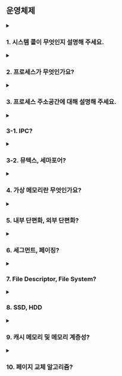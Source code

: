 ## 운영체제

<details>
  <summary><h3>1. 시스템 콜이 무엇인지 설명해 주세요.</h3></summary>
    <ul>
      <li>시스템 콜이란 사용자 레벨의 프로세스가 운영체제의 서비스를 요청하기 위해 사용하는 인터페이스를 말합니다. 이를 통해 운영체제가 제공하는 다양한 기능들을 안전하게 사용할 수 있습니다.</li>
      <li>시스템 콜의 예시로는 파일 열기(open), 파일 읽기(read), 파일 쓰기(write), 프로세스 생성(fork), 메모리 할당(malloc) 등이 있습니다.</li>
      <li>시스템 콜이 실행되는 과정은 다음과 같습니다</li>
        <ul>
          <li>사용자 프로세스가 시스템 콜을 요청하면, 운영체제는 해당 요청을 받아서 검증합니다.</li>
          <li>검증이 끝나면, 운영체제는 커널 모드로 전환하여 요청된 서비스를 수행합니다.</li>
          <li>서비스가 완료되면, 운영체제는 다시 사용자 모드로 전환하고, 사용자 프로세스에게 제어를 반환합니다.</li>
        </ul>
      <li>시스템 콜의 유형에는 프로세스 제어, 파일 관리, 장치 관리, 정보 유지, 통신 등이 있습니다.</li>
      <li>운영체제의 Dual Mode란 사용자 모드와 커널 모드를 구분하여, 시스템의 안정성과 보안성을 유지하기 위한 방법입니다. 사용자 모드에서는 제한된 기능만 수행할 수 있고, 커널 모드에서만 시스템 자원에 접근하거나 수정하는 등의 모든 기능을 수행할 수 있습니다.</li>
      <li>유저모드와 커널모드를 구분해야 하는 이유는 시스템의 안정성과 보안성을 유지하기 위해서입니다. 모든 프로세스가 커널 모드에서 동작하게 되면, 하나의 프로세스가 시스템 전체를 망가뜨릴 수 있기 때문입니다.</li>
      <li>서로 다른 시스템 콜을 구분하는 방법은 시스템 콜 번호를 사용하는 것입니다. 각 시스템 콜은 고유한 번호를 가지고 있고, 이 번호를 통해 운영체제는 어떤 시스템 콜이 요청되었는지를 알 수 있습니다.</li>
    </ul>
</details>

<details>
  <summary><h3>2. 프로세스가 무엇인가요?</h3></summary>
  <ul>
    <li>프로세스는 운영체제에서 실행 중인 프로그램의 인스턴스를 의미합니다. 메모리에 로드되어 실행 상태를 가지며, 운영체제로부터 자원을 할당받아 동작합니다.</li>
    <li>프로그램은 디스크에 저장된 실행 코드의 정적 이미지이며, 프로세스는 프로그램이 메모리에 로드되어 실행 중인 동적 상태를 말합니다. 스레드는 프로세스 내에서 실행되는 다중 흐름의 단위로, 프로세스의 자원을 공유하면서 동시에 작업을 수행합니다.</li>
    <li>PCB(Process Control Block)는 운영체제가 각 프로세스의 정보를 관리하기 위해 사용하는 데이터 구조입니다. 프로세스의 상태, 프로그램 카운터, CPU 레지스터, 메모리 관리 정보 등을 포함합니다.</li>
    <li>스레드는 PCB를 직접 가지고 있지 않습니다. 대신 스레드는 속한 프로세스의 PCB를 공유하며, 스레드 고유의 정보는 TCB(Thread Control Block)에 저장됩니다.</li>
    <li>리눅스에서 프로세스는 fork() 시스템 콜을 이용해 생성되고, 스레드는 pthread_create() 함수를 이용해 생성됩니다.</li>
    <li>자식 프로세스가 상태를 알리지 않고 죽거나, 부모 프로세스가 먼저 죽게 되면 '고아 프로세스'나 '좀비 프로세스'가 될 수 있습니다. 이럴 때 운영체제는 init 프로세스를 이용해 고아 프로세스를 회수하거나, wait() 또는 waitpid() 함수를 이용해 좀비 프로세스를 처리합니다.</li>
    <li>리눅스에서 데몬 프로세스는 백그라운드에서 실행되는 프로세스를 의미합니다. 사용자와 직접적인 상호작용 없이 동작하며, 서버 프로그램, 스케줄링 프로그램 등에 주로 사용됩니다.</li>
  </ul>
</details>

<details>
  <summary><h3>3. 프로세스 주소공간에 대해 설명해 주세요.</h3></summary>
  <ul>
    <li>프로세스 주소 공간은 운영체제가 프로세스를 실행하기 위해 할당하는 메모리 공간을 의미합니다. 일반적으로 코드, 데이터, 힙, 스택 영역으로 구성됩니다.</li>
    <ul>
      <li>코드 영역: 프로그램의 실행 코드가 저장됩니다.</li>
      <li>데이터 영역: 전역 변수와 정적 변수가 저장됩니다.</li>
      <li>힙 영역: 동적 할당을 통해 생성된 데이터가 저장됩니다.</li>
      <li>스택 영역: 지역 변수와 함수 호출 정보가 저장됩니다.</li>
    </ul>
    <li> 초기화되지 않은 변수들은 데이터 영역에 저장되며, 초기값은 0입니다.</li>
    <li> 스택과 힙의 크기는 프로세스가 실행되는 동안 동적으로 변경될 수 있습니다. 힙은 동적 할당에 따라 크기가 늘어나거나 줄어들며, 스택은 함수 호출과 반환에 따라 크기가 변합니다.</li>
    <li> 접근 속도는 구현 방식과 메모리 관리 전략에 따라 다르지만, 일반적으로 스택의 접근 속도가 더 빠릅니다. 이는 스택이 LIFO(Last In First Out) 방식으로 데이터를 관리하며, 항상 스택의 꼭대기에 있는 데이터만 접근하기 때문입니다.</li>
    <li> 주소 공간을 분할하는 이유는 메모리를 효율적으로 관리하고, 프로세스 간의 독립성을 유지하기 위해서입니다.</li>
    <li> 스레드의 주소 공간은 소속된 프로세스의 주소 공간을 공유합니다. 그러나 각 스레드는 자신만의 스택을 가지고 있습니다.</li>
    <li> "스택" 영역과 "힙" 영역은 각각 스택과 힙 자료구조의 동작 원리를 따릅니다. 스택 영역은 LIFO 원리에 따라 변수를 저장하고 제거하며, 힙 영역은 동적으로 할당하거나 해제하는 데이터를 저장합니다.</li>
    <li> IPC의 Shared Memory 기법은 두 프로세스 사이에 공유되는 메모리 영역을 사용합니다. 이 영역은 각 프로세스의 주소 공간에 매핑되어 있으며, 어느 한 프로세스에서 변경한 데이터를 다른 프로세스도 바로 볼 수 있습니다. 이렇게 하는 이유는 효율적인 데이터 공유와 빠른 통신 속도를 위해서입니다. </li>
  </ul>
</details>

<details>
  <summary><h3>3-1. IPC?</h3></summary>
  <ul>
    <li> IPC(Inter-Process Communication)는 서로 다른 프로세스 간에 데이터를 주고받는 기술을 의미합니다. 이를 통해 프로세스는 서로 협력하여 더 복잡한 작업을 수행할 수 있습니다. IPC의 주요 종류로는 다음과 같은 것들이 있습니다 </li>
    <ul>
      <li>파이프 (Pipe): 한 프로세스에서 다른 프로세스로 데이터를 전달하도록 설계된 통신 방법으로, 주로 부모-자식 프로세스 간에 사용됩니다.</li>
      <li>메시지 큐 (Message Queue): 프로세스 간에 데이터를 전달하는 데 사용되는 데이터 구조로, FIFO(First In First Out) 방식으로 동작합니다.</li>
      <li>공유 메모리 (Shared Memory): 두 개 이상의 프로세스가 같은 메모리 영역을 공유하여 데이터를 주고받는 방법입니다.</li>
      <li>소켓 (Socket): 네트워크를 통해 데이터를 주고받는 방법으로, 다른 기기에 있는 프로세스와도 통신이 가능합니다.</li>
      <li>시그널 (Signal): 특정 이벤트가 발생했음을 프로세스에 알리는 방법입니다.</li>
    </ul>
    <li> 공유 메모리는 두 개 이상의 프로세스가 동일한 메모리 영역을 공유하여 데이터를 주고받는 IPC 방법입니다. 이 방식은 매우 빠른 통신 속도를 제공하지만, 동시에 여러 프로세스가 메모리를 변경할 수 있으므로 동기화 문제를 주의해야 합니다. 이를 위해 세마포어나 뮤텍스 같은 동기화 기법이 필요합니다. </li>
    <li> 메시지 큐는 기본적으로 단방향 통신을 제공합니다. 즉, 메시지는 큐에 넣는 프로세스에서 가져오는 프로세스로만 이동합니다. 그러나 두 개의 메시지 큐를 사용하면 양방향 통신도 가능합니다. 이 경우 각 큐는 서로 다른 방향의 통신에 사용됩니다. </li>
  </ul>
</details>

<details>
  <summary><h3>3-2. 뮤텍스, 세마포어?</h3></summary>
  <ul>
    <li> 뮤텍스는 상호 배제(Mutual Exclusion)를 위한 도구로, 한 번에 한 스레드만 공유 자원에 접근할 수 있도록 제한합니다. 뮤텍스는 락(lock)과 언락(unlock) 두 가지 연산으로 제어되며, 동일한 스레드에서 락과 언락이 이루어져야 합니다. </li>
    <li> 세마포어(Semaphore): 세마포어는 공유 자원에 대한 동시 접근 수를 제한하는 도구로, 세마포어의 값만큼의 스레드가 동시에 접근할 수 있습니다. 세마포어는 P(Proberen, 시도하다) 연산과 V(Verhogen, 증가시키다) 연산으로 제어되며, 이 연산들은 다른 스레드에서 이루어질 수 있습니다. </li>
    <li> 이진 세마포어는 값이 0 또는 1인 세마포어로, 한 번에 한 스레드만 공유 자원에 접근할 수 있습니다. 이러한 면에서 이진 세마포어는 뮤텍스와 유사해 보일 수 있지만, 뮤텍스와는 달리 이진 세마포어의 P와 V 연산은 다른 스레드에서 이루어질 수 있습니다. 또한, 뮤텍스는 소유권 개념을 가지고 있어 락을 건 스레드만이 언락을 할 수 있지만, 이진 세마포어는 이러한 소유권 개념이 없습니다. 이러한 차이로 인해, 일반적으로 뮤텍스는 상호 배제를, 세마포어는 동기화 문제를 해결하는 데 사용됩니다. </li>
  </ul>
</details>

<details>
  <summary><h3>4. 가상 메모리란 무엇인가요?</h3></summary>
  <ul>
    <li>가상 메모리는 물리적 메모리의 크기를 초과하는 프로그램을 실행할 수 있도록 해주는 기술입니다. 이는 물리적 메모리를 디스크의 특정 부분인 스왑 영역과 함께 사용함으로써 가능하며, 프로세스마다 독립적인 주소 공간을 제공하여 메모리 보호를 가능하게 합니다.</li>
    <li> 가상 메모리가 가능한 이유는 메모리 관리 기법 중 하나인 페이징 기법 덕분입니다. 페이징 기법은 물리적 메모리를 일정한 크기의 페이지로 나누고, 가상 메모리를 같은 크기의 페이지로 나누어 물리적 메모리와 가상 메모리 사이의 매핑을 관리합니다.</li>
    <li> 페이지 폴트는 참조하려는 페이지가 물리적 메모리에 없을 때 발생합니다. 이 경우 운영체제는 다음과 같이 처리합니다. </li>
    <ul>
      <li>먼저, 필요한 페이지가 디스크에 있는지 확인합니다.</li>
      <li>페이지가 디스크에 있다면, 물리적 메모리의 빈 페이지 프레임을 찾습니다.</li>
      <li>빈 페이지 프레임에 디스크의 페이지를 로드하고, 페이지 테이블을 업데이트합니다.</li>
      <li>프로세스를 재시작합니다.</li>
    </ul>
    <li> 페이지 크기에 대한 Trade-Off는 다음과 같습니다</li>
    <ul>
      <li>페이지 크기가 크면 내부 단편화는 줄어들지만, 외부 단편화는 증가하며 페이지 폴트 시 디스크 I/O 비용이 증가합니다.</li>
      <li>페이지 크기가 작으면 내부 단편화는 증가하지만, 외부 단편화는 줄어들며 페이지 테이블의 크기가 커집니다.</li>
    </ul>
    <li> 페이지 크기가 커지면 페이지 폴트가 더 많이 발생한다고 단정할 수는 없습니다. 페이지 크기가 크면 한 페이지에 더 많은 정보가 들어가므로, 페이지 테이블의 크기는 줄어들지만, 페이지 내부에서 필요하지 않은 정보까지 메모리에 올라가기 때문에 효율성이 떨어질 수 있습니다. 따라서 실제 페이지 폴트의 발생 빈도는 프로그램의 동작 방식과 메모리 접근 패턴에 크게 의존합니다. </li>
  </ul>
</details>

<details>
  <summary><h3>5. 내부 단편화, 외부 단편화?</h3></summary>
  <ul>
    <li> 내부 단편화: 할당된 메모리 블록 내부에 사용되지 않는 공간이 발생하는 현상 </li>
    <li> 내부 단편화는 가상 메모리를 같은 크기의 블록으로 나누는 페이징 기법을 통해 해결할 수 있습니다. 페이지의 크기를 잘 선택하여 어느정도 완화가 가능합니다. </li>
    <li> 외부 단편화: 메모리의 블록 사이에 사용할 수 없는 작은 메모리 조각이 생기는 현상 </li>
    <li> 외부 단편화는 메모리 컴팩션 기법을 통해 해결할 수 있습니다. 메모리 컴팩션 기법은 사용되지 않는 메모리 블록을 하나로 합쳐 큰 메모리 블록을 만드는 방법입니다. </li>
    <li> 추가적으로, 메모리 풀 방식을 이용하면 내부 및 외부 단편화를 줄일 수 있습니다. 필요한 메모리 공간을 할당하고 반환하는 방식으로 내부 및 외부 단편화를 줄일 수 있지만, 메모리를 사용한 후에는 반드시 반환해야 합니다. 반환하지 않는다면, 메모리 누수가 발생할 수 있습니다. </li>
  </ul>
</details>

<details>
  <summary><h3>6. 세그먼트, 페이징?</h3></summary>
  <ul>
    <li> 세그멘테이션은 메모리를 가변 크기의 세그먼트로 분할하는 방식입니다. 각 세그먼트는 독립적인 주소 공간을 가지며, 파일의 일부분이나 데이터 스택 등을 나타낼 수 있습니다. 반면, 페이징은 메모리를 고정 크기의 페이지로 분할하는 방식입니다. 페이지는 물리 메모리의 프레임에 매핑되며, 가상 주소를 물리 주소로 변환하는데 사용됩니다. </li>
    <li> 페이지는 가상 메모리 시스템에서 사용하는 메모리 관리 단위로, 가상 주소 공간을 일정한 크기로 나눈 것입니다. 반면, 프레임은 물리 메모리를 페이지와 같은 크기로 나눈 메모리 블록을 의미합니다. 페이지는 이 프레임에 매핑되어 실제 메모리에 접근합니다. </li>
    <li> 페이지에서 실제 주소를 가져오는 방법: 페이지 번호와 오프셋을 결합하여 실제 메모리 주소를 얻습니다. 페이지 번호는 페이지 테이블을 통해 해당 페이지가 물리 메모리의 어느 프레임에 매핑되어 있는지를 찾습니다. 이후, 오프셋은 해당 프레임 내에서 실제 데이터의 위치를 가리킵니다. </li>
    <li> 운영체제가 각 프로세스의 메모리 보호를 관리하며, 일반적으로 코드 영역은 읽기 전용으로 설정되어 있어 수정할 수 없습니다. 반면, 데이터, 힙, 스택 영역은 수정이 가능합니다. </li>
    <li> 페이지의 크기가 1KB이고 32비트 시스템에서는 주소 공간이 4GB(2^32 바이트)이므로, 페이지 테이블의 최대 크기는 4GB / 1KB = 4,194,304(약 4백만)개입니다. </li>
    <li> Segmentation Fault는 프로세스가 자신에게 할당되지 않은 메모리 영역에 접근하려고 할 때 발생하는 오류입니다. 이는 세그멘테이션과 페이징 시스템에서 각 프로세스의 독립적인 주소 공간을 보호하는 운영체제의 역할과 관련이 있습니다. 이 오류가 발생하면, 대개는 포인터 오류나 배열 경계를 벗어나는 접근 등이 원인입니다. </li>
  </ul>
</details>

<details>
  <summary><h3>7. File Descriptor, File System?</h3></summary>
  <ul>
    <li> 파일 디스크립터는 운영체제에서 파일이나 소켓 등의 입출력 리소스를 추상화한 것입니다. 프로세스가 파일을 열면 운영체제는 해당 파일에 대한 정보를 유지하며, 이 정보에 접근할 수 있는 정수 값을 프로세스에게 반환합니다. 이 값이 바로 파일 디스크립터입니다. 프로세스는 이 파일 디스크립터를 사용하여 파일을 읽거나 쓰거나, 파일 위치를 변경하는 등의 작업을 수행할 수 있습니다. </li>
    <li> 파일 시스템은 운영체제가 데이터를 저장하는 방법을 정의하는데, 이는 디스크 드라이브나 SSD, USB 메모리 등의 저장 매체에 파일을 저장하고 검색하는 방법을 제공합니다. 파일 시스템은 파일과 디렉토리의 계층적 구조를 관리하고, 메타데이터(파일 이름, 크기, 생성 날짜, 접근 권한 등)를 유지하며, 빈 공간을 추적하고 오류를 검사하고 복구하는 등의 역할을 합니다. </li>
    <li> I-Node: 인덱스 노드(Index Node)의 줄임말로, Unix 계열의 파일 시스템에서 파일의 메타데이터를 저장하는 데이터 구조입니다. I-Node는 파일의 소유자, 접근 권한, 파일 타입, 파일 크기, 수정 시간 등의 정보를 포함하며, 파일 데이터가 저장된 디스크의 블록 위치를 가리키는 포인터도 가지고 있습니다. 파일 시스템은 파일 이름과 I-Node 번호 사이의 매핑을 디렉토리에서 유지하여, 파일 이름으로 파일에 접근할 수 있게 합니다. </li>
  </ul>
</details>

<details>
  <summary><h3>8. SSD, HDD</h3></summary>
  <ul>
    <li> SSD는 반도체 메모리를 사용하여 데이터를 저장하는 저장 장치입니다. SSD는 전원이 꺼져도 데이터를 저장할 수 있는 플래시 메모리를 사용하며, 이 때문에 SSD는 HDD보다 더 빠른 데이터 액세스 속도를 제공합니다. 또한, SSD는 움직이는 부품이 없어서 HDD에 비해 내구성이 뛰어나고, 소음이 적으며, 소비 전력도 적습니다. 하지만, SSD의 단점은 비용이 비교적 높고, 쓰기 작업의 횟수에 한계가 있다는 것입니다. </li>
    <li> HDD는 원판 모양의 플래터에 자기를 이용해 데이터를 읽고 쓰는 방식의 저장 장치입니다. HDD는 SSD에 비해 데이터 액세스 속도가 느리지만, 대용량의 데이터를 비교적 저렴한 비용으로 저장할 수 있다는 장점이 있습니다. 또한, 쓰기 작업의 횟수에 제한이 없습니다. 하지만, HDD는 움직이는 부품이 있어서 충격에 약하고, 소음이 발생하며, 전력 소비가 많습니다. </li>
  </ul>
</details>

<details>
  <summary><h3>9. 캐시 메모리 및 메모리 계층성?</h3></summary>
  <ul>
    <li> 캐시 메모리는 CPU가 직접 접근할 수 있는 고속의 메모리로, 자주 사용되는 데이터나 명령어를 저장해 둡니다. 메인 메모리보다 빠르지만 용량은 작습니다. 메모리 계층은 접근 속도와 용량, 비용 등을 고려하여 여러 종류의 메모리를 계층적으로 구성한 것입니다. CPU 내부의 레지스터, 캐시 메모리, 메인 메모리, 하드 디스크 등이 이에 해당합니다. </li>
    <li> 캐시 메모리는 CPU 내부에 위치해 있습니다. L1 캐시는 코어 내부에, L2 캐시는 두 개 이상의 코어가 공유하거나 코어 바깥에 위치하기도 합니다. </li>
    <li> L1 캐시는 CPU 코어 내부에 위치한 캐시로, 가장 빠른 접근 속도를 가집니다. L2 캐시는 L1 캐시보다는 느리지만 용량이 더 크며, 코어 내부에 있거나 여러 코어가 공유하는 경우가 있습니다. </li>
    <li> 캐시에 올라오는 데이터는 LRU(Least Recently Used) 알고리즘 등을 사용해 관리됩니다. 가장 오래 전에 접근한 데이터부터 캐시에서 제거되는 방식입니다. </li>
    <li> 캐시 동기화는 캐시 일관성 프로토콜을 통해 이루어집니다. MESI, MOESI, MSI 등의 프로토콜이 사용됩니다. </li>
    <li> 캐시 메모리의 Mapping 방식은 Direct mapping, Fully associative mapping, Set associative mapping 등의 방식이 있습니다. </li>
    <li> 캐시 지역성은 프로그램이 특정 데이터에 접근했을 때 곧바로 주변 데이터에도 접근할 확률이 높다는 원칙을 의미합니다. 시간 지역성과 공간 지역성이 있습니다. </li>
    <li> 메모리는 행 기반으로 저장되므로, 가로로 탐색할 때는 연속적인 메모리 위치에 접근하므로 캐시 히트 확률이 높아집니다. 반면, 세로로 탐색할 때는 비연속적인 메모리 위치에 접근하므로 캐시 미스가 더 자주 발생합니다. </li>
    <li> 캐시는 블록 단위로 데이터를 저장하고 관리합니다. 공간 지역성은 이웃하는 메모리 위치의 데이터에 접근할 확률이 높다는 개념으로, 이를 위해 캐시는 한 번에 하나의 블록을 가져오며, 이 블록은 여러 개의 연속적인 메모리 위치의 데이터를 포함합니다. 이렇게 함으로써 공간 지역성을 구현할 수 있습니다. </li>
  </ul>
</details>

<details>
  <summary><h3>10. 페이지 교체 알고리즘?</h3></summary>
  <ul>
    <li> FIFO(First-In, First-Out): 메모리에 먼저 들어온 페이지를 먼저 교체하는 방식입니다. 이 알고리즘은 구현이 단순하지만, 오래된 페이지라고 해서 반드시 덜 사용되는 것은 아니므로 비효율적일 수 있습니다. </li>
    <li> LFU(Least Frequently Used): 가장 적게 사용된 페이지를 교체하는 방식입니다. 이 알고리즘은 사용 빈도를 기준으로 하지만, 초기에 자주 사용되다가 이후에 사용되지 않는 페이지를 제거하지 못하는 단점이 있습니다. </li>
    <li> OPT(Optimal): 앞으로 가장 오랫동안 사용되지 않을 페이지를 교체하는 방식입니다. 이 알고리즘은 가장 효율적이지만, 앞으로 어떤 페이지가 사용될지를 예측할 수 없으므로 실제로는 구현할 수 없습니다. 대신, 알고리즘의 성능 비교를 위한 이론적인 기준으로 사용됩니다. </li>
    <li> MFU(Most Frequently User): MFU 알고리즘은 LFU와 반대로 참조 횟수가 가장 많은 페이지를 교체하는 알고리즘입니다. </li>
    <li> LRU(Least Recently Used): 최근에 가장 적게 사용된 페이지를 교체하는 방식입니다. 이 알고리즘은 프로그램의 지역성 원리를 이용한 것으로, 최근에 사용된 페이지는 앞으로도 계속 사용될 가능성이 높다는 가정을 기반으로 합니다. </li>
    <ul>
      <li> 연결 리스트와 해시 테이블을 사용하는 방법: 연결 리스트의 앞쪽에 최근에 사용된 페이지를 유지하고, 뒤쪽에 오래된 페이지를 유지합니다. 페이지가 참조되면 연결 리스트에서 해당 페이지를 제거하고 앞쪽에 다시 삽입합니다. 페이지 교체가 필요하면 리스트의 뒤쪽 페이지를 교체합니다. 해시 테이블은 페이지 번호를 키로 사용하여 빠르게 페이지를 찾을 수 있게 합니다. </li>
      <li> 스택을 사용하는 방법: 스택의 상단에 최근에 사용된 페이지를 유지합니다. 페이지가 참조되면 스택에서 해당 페이지를 제거하고 상단에 다시 삽입합니다. 페이지 교체가 필요하면 스택의 바닥 페이지를 교체합니다. </li>
      <li> 카운터나 타임스탬프를 사용하는 방법: 각 페이지에 마지막으로 참조된 시간을 기록합니다. 페이지 교체가 필요하면 가장 오래된 타임스탬프를 가진 페이지를 교체합니다. </li>
    </ul>
  </ul>
</details>
